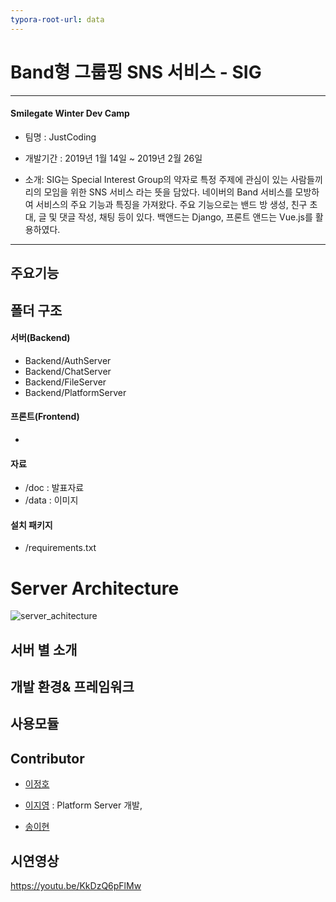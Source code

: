 ```yaml
---
typora-root-url: data
---
```


# Band형 그룹핑 SNS 서비스 - SIG

------

#### Smilegate Winter Dev Camp



- 팀명 : JustCoding
- 개발기간 :  2019년 1월 14일 ~ 2019년 2월 26일

- 소개: SIG는 Special Interest Group의 약자로 특정 주제에 관심이 있는 사람들끼리의 모임을 위한 SNS 서비스 라는 뜻을 담았다. 네이버의 Band 서비스를 모방하여 서비스의 주요 기능과 특징을 가져왔다. 주요 기능으로는 밴드 방 생성, 친구 초대, 글 및 댓글 작성, 채팅 등이 있다. 백앤드는 Django, 프론트 앤드는 Vue.js를 활용하였다. 

 

------

## 주요기능

 

## 폴더 구조

#### 서버(Backend)

- Backend/AuthServer
- Backend/ChatServer
- Backend/FileServer
- Backend/PlatformServer

#### 프론트(Frontend)

- 

#### 자료

- /doc : 발표자료
- /data : 이미지

#### 설치 패키지

- /requirements.txt



# Server Architecture

![server_achitecture](C:\대외활동\스마일게이트_윈터데브캠프\server_achitecture.png)



## 서버 별 소개

 

 

## 개발 환경& 프레임워크

 

## 사용모듈

 

## Contributor

- [이정호](https://github.com/publicejh) 

- [이지영](https://github.com/jiyoung1202) : Platform Server 개발, 

- [송이현](https://github.com/Ihyun)


## 시연영상
https://youtu.be/KkDzQ6pFlMw

